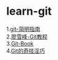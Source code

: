 # learn-git

1.[git-简明指南](http://rogerdudler.github.io/git-guide/index.zh.html)    
2.[廖雪峰-Git教程](https://www.liaoxuefeng.com/wiki/0013739516305929606dd18361248578c67b8067c8c017b000?f=cleopard)    
3.[Git-Book](https://git-scm.com/book/zh/v2?f=cleopard)    
4.[Git的奇技淫巧](https://github.com/521xueweihan/git-tips)
